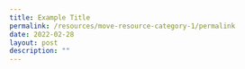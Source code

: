 ```yaml
---
title: Example Title
permalink: /resources/move-resource-category-1/permalink
date: 2022-02-28
layout: post
description: ""
---
```

